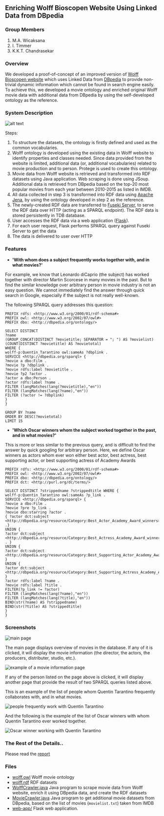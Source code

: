 ## Enriching Wolff Bioscopen Website Using Linked Data from DBpedia

### Group Members

1. M.A. Wicaksana
2. I. Timmer
3. K.K.T. Chandrasekar

### Overview

We developed a proof-of-concept of an improved version of [Wolff Bioscopen website](http://www.wolff.nl/) which uses Linked Data from [DBpedia](http://wiki.dbpedia.org/) to provide non-trivial dynamic information which cannot be found in search engine easily. To achieve this, we developed a movie ontology and enriched original Wolff movie data with additional data from DBpedia by using the self-developed ontology as the reference.

### System Description

![alt text][systemDescription]

Steps:

1. To structure the datasets, the ontology is firstly defined and used as the common vocabularies.
2. Wolff ontology is developed using the existing data in Wolff website to identify properties and classes needed. Since data provided from the website is limited, additional data (or, additional vocabularies) related to movie production and to person. Protege is used to create this ontology.
3. Movie data from Wolff website is retrieved and transformed into RDF datasets using Java application. Web scraping is done using JSoup. Additional data is retrieved from DBpedia based on the top-20 most popular movies from each year between 2010-2015 as listed in IMDB.
4. All data collected in step 3 is transformed into RDF data using [Apache Jena](https://jena.apache.org/), by using the ontology developed in step 2 as the reference.
5. The newly-created RDF data are transferred to [Fuseki Server](https://jena.apache.org/documentation/serving_data/), to serve the RDF data over HTTP (acting as a SPARQL endpoint). The RDF data is stored persistently in TDB database.
6. User accesses the RDF data via a web application ([Flask](http://flask.pocoo.org/)).
7. For each user request, Flask performs SPARQL query against Fuseki Server to get the data
8. The data is delivered to user over HTTP 

### Features

* **'With whom does a subject frequently works together with, and in what movies?'**

For example, we know that Leonardo diCaprio (the subject) has worked together with director Martin Scorcese in many movies in the past. But to find the similar knowledge over arbitrary person in movie industry is not an easy question. We cannot immediately find the answer through quick search in Google, especially if the subject is not really well-known. 

The following SPARQL query addresses this question:

```sparql
PREFIX rdfs: <http://www.w3.org/2000/01/rdf-schema#>
PREFIX owl: <http://www.w3.org/2002/07/owl#>
PREFIX dbo: <http://dbpedia.org/ontology/>

SELECT DISTINCT
?name
(GROUP_CONCAT(DISTINCT ?movietitle; SEPARATOR = "; ") AS ?movielist)
(COUNT(DISTINCT ?movietitle) AS ?movietotal)
WHERE {
wolff-p:Quentin_Tarantino owl:sameAs ?dbplink .
SERVICE <http://dbpedia.org/sparql> {
?movie a dbo:Film .
?movie ?p ?dbplink .
?movie rdfs:label ?movietitle .
?movie ?p2 ?actor .
?actor a dbo:Person .
?actor rdfs:label ?name .
FILTER (langMatches(lang(?movietitle),"en"))
FILTER (langMatches(lang(?name),"en"))
FILTER (?actor != ?dbplink)
}
}

GROUP BY ?name
ORDER BY DESC(?movietotal)
LIMIT 15
```

* **'Which Oscar winners whom the subject worked together in the past, and in what movies?'**

This is more or less similar to the previous query, and is difficult to find the answer by quick googling for arbitrary person. Here, we define Oscar winners as actors whom ever won either best actor, best actress, best supporting actor, or best supporting actress of Academy Awards

```sparql
PREFIX rdfs: <http://www.w3.org/2000/01/rdf-schema#>
PREFIX owl: <http://www.w3.org/2002/07/owl#>
PREFIX dbo: <http://dbpedia.org/ontology/>
PREFIX dct: <http://purl.org/dc/terms/>

SELECT DISTINCT ?strippedname ?strippedtitle WHERE {
wolff-p:Quentin_Tarantino owl:sameAs ?p_link .
SERVICE <http://dbpedia.org/sparql> {
?movie a dbo:Film .
?movie ?pre ?p_link .
?movie dbo:starring ?actor .
{ ?actor dct:subject <http://dbpedia.org/resource/Category:Best_Actor_Academy_Award_winners>
.}
UNION {
?actor dct:subject <http://dbpedia.org/resource/Category:Best_Actress_Academy_Award_winners> . }
UNION {
?actor dct:subject <http://dbpedia.org/resource/Category:Best_Supporting_Actor_Academy_Award_winners> }
UNION {
?actor dct:subject <http://dbpedia.org/resource/Category:Best_Supporting_Actress_Academy_Award_winners> }
?actor rdfs:label ?name .
?movie rdfs:label ?title .
FILTER(?p_link != ?actor)
FILTER (langMatches(lang(?name),"en"))
FILTER (langMatches(lang(?title),"en"))
BIND(str(?name) AS ?strippedname)
BIND(str(?title) AS ?strippedtitle)
}
}
```

### Screenshots

![main page][mainPage]

The main page displays overview of movies in the database. If any of it is clicked, it will display the movie information (the director, the actors, the producers, distributer, studio, etc.).

![example of a movie information page][movieInfo]

If any of the person listed on the page above is clicked, it will display another page that provide the result of two SPARQL queries listed above.

This is an example of the list of people whom Quentin Tarantino frequently collaborates with, and in what movies.

![people frequently work with Quentin Tarantino][peopleFrequently]
 
And the following is the example of the list of Oscar winners with whom Quentin Tarantino ever worked together.

![Oscar winner working with Quentin Tarantino][oscarWinner]

### The Rest of the Details..

Please read the [report](report.pdf)

### Files 

* [wolff.owl](wolff.owl) Wolff movie ontology
* [wolff.rdf](wolff.rdf) RDF datasets
* [WolffCrawler.java](java/nl/utwente/semanticweb/wolffcrawler/WolffCrawler.java) Java program to scrape movie data from Wolff website, enrich it using DBpedia data, and create the RDF datasets
* [MovieCrawler.java](java/nl/utwente/moviecrawler/moviecrawler/MovieCrawler.java) Java program to get additional movie datasets from DBpedia, based on the list of movies (`movielist.txt`) taken from IMDB
* [web-app/](web-app/) Flask web application. 

[systemDescription]: img/sysdescr.png
[mainPage]: img/main-page.png
[movieInfo]: img/movie-info.png
[peopleFrequently]: img/people-frequently.png
[oscarWinner]: img/oscar-winner.png
